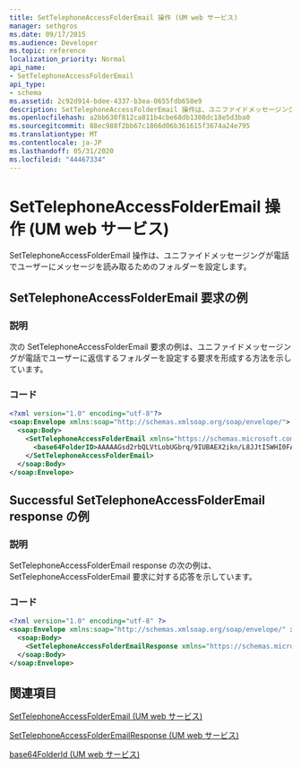 ```yaml
---
title: SetTelephoneAccessFolderEmail 操作 (UM web サービス)
manager: sethgros
ms.date: 09/17/2015
ms.audience: Developer
ms.topic: reference
localization_priority: Normal
api_name:
- SetTelephoneAccessFolderEmail
api_type:
- schema
ms.assetid: 2c92d914-bdee-4337-b3ea-0655fdb658e9
description: SetTelephoneAccessFolderEmail 操作は、ユニファイドメッセージングが電話でユーザーにメッセージを読み取るためのフォルダーを設定します。
ms.openlocfilehash: a2bb630f812ca811b4cbe68db1308dc18e5d3ba0
ms.sourcegitcommit: 88ec988f2bb67c1866d06b361615f3674a24e795
ms.translationtype: MT
ms.contentlocale: ja-JP
ms.lasthandoff: 05/31/2020
ms.locfileid: "44467334"
---
```

# <a name="settelephoneaccessfolderemail-operation-um-web-service"></a>SetTelephoneAccessFolderEmail 操作 (UM web サービス)

SetTelephoneAccessFolderEmail 操作は、ユニファイドメッセージングが電話でユーザーにメッセージを読み取るためのフォルダーを設定します。
  
## <a name="settelephoneaccessfolderemail-request-example"></a>SetTelephoneAccessFolderEmail 要求の例

### <a name="description"></a>説明

次の SetTelephoneAccessFolderEmail 要求の例は、ユニファイドメッセージングが電話でユーザーに返信するフォルダーを設定する要求を形成する方法を示しています。
  
### <a name="code"></a>コード

```XML
<?xml version="1.0" encoding="utf-8"?>
<soap:Envelope xmlns:soap="http://schemas.xmlsoap.org/soap/envelope/">
  <soap:Body>
    <SetTelephoneAccessFolderEmail xmlns="https://schemas.microsoft.com/exchange/services/2006/messages">
      <base64FolderID>AAAAAGsd2rbQLVtLobUGbrq/9IUBAEX2ikn/L8JJtI5WHI0FAW8AAAFXHhsAAA==</base64FolderID>
    </SetTelephoneAccessFolderEmail>
  </soap:Body>
</soap:Envelope>
```

## <a name="successful-settelephoneaccessfolderemail-response-example"></a>Successful SetTelephoneAccessFolderEmail response の例

### <a name="description"></a>説明

SetTelephoneAccessFolderEmail response の次の例は、SetTelephoneAccessFolderEmail 要求に対する応答を示しています。
  
### <a name="code"></a>コード

```XML
<?xml version="1.0" encoding="utf-8" ?> 
<soap:Envelope xmlns:soap="http://schemas.xmlsoap.org/soap/envelope/" xmlns:xsi="http://www.w3.org/2001/XMLSchema-instance" xmlns:xsd="http://www.w3.org/2001/XMLSchema">
  <soap:Body>
    <SetTelephoneAccessFolderEmailResponse xmlns="https://schemas.microsoft.com/exchange/services/2006/messages" /> 
  </soap:Body>
</soap:Envelope>
```

## <a name="see-also"></a>関連項目



[SetTelephoneAccessFolderEmail (UM web サービス)](settelephoneaccessfolderemail-um-web-service.md)
  
[SetTelephoneAccessFolderEmailResponse (UM web サービス)](settelephoneaccessfolderemailresponse-um-web-service.md)
  
[base64FolderId (UM web サービス)](base64folderid-um-web-service.md)

